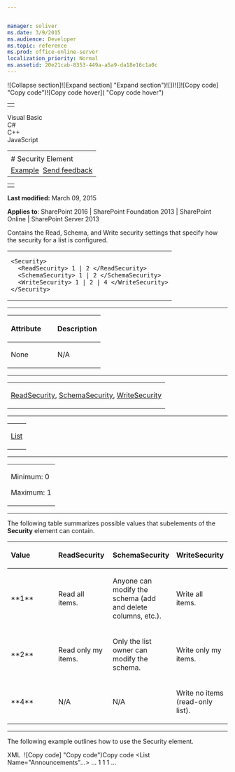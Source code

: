 ```yaml
---


manager: soliver
ms.date: 3/9/2015
ms.audience: Developer
ms.topic: reference
ms.prod: office-online-server
localization_priority: Normal
ms.assetid: 20e21cab-8353-449a-a5a9-da18e16c1a0c
---
```


![Collapse
section]![Expand
section] "Expand section")![]()![])![]![]()![Copy
code] "Copy code")![Copy code
hover]( "Copy code hover")
<table>
<tbody>
<tr class="odd">
<td align="left"></td>
</tr>
</tbody>
</table>

Visual Basic  
C\#  
C++  
JavaScript  

<table>
<tbody>
<tr class="odd">
<td align="left"><span id="runningHeaderText"></span></td>
</tr>
<tr class="even">
<td align="left"># Security Element</td>
</tr>
<tr class="odd">
<td align="left"><a href="#exampleToggle">Example</a>  <span id="headfeedbackarea" class="feedbackhead"><a href="javascript:SubmitFeedback(&#39;docthis@Microsoft.com&#39;,&#39;&#39;,&#39;&#39;,&#39;&#39;,&#39;1.0.18082.1225&#39;,&#39;%0\dThank%20you%20for%20your%20feedback.%20The%20developer%20writing%20teams%20use%20your%20feedback%20to%20improve%20documentation.%20While%20we%20are%20reviewing%20your%20feedback,%20we%20may%20send%20you%20e-mail%20to%20ask%20for%20clarification%20or%20feedback%20on%20a%20solution.%20We%20do%20not%20use%20your%20e-mail%20address%20for%20any%20other%20purpose%20and%20we%20delete%20it%20after%20we%20finish%20our%20review.%0\AFor%20further%20information%20about%20the%20privacy%20policies%20of%20Microsoft,%20please%20see%20http://privacy.microsoft.com/en-us/default.aspx.%0\A%0\d&#39;,&#39;Customer%20feedback&#39;);">Send feedback</a></span></td>
</tr>
</tbody>
</table>

<table>
<colgroup>
<col width="100%" />
</colgroup>
<tbody>
<tr class="odd">
<td align="left"></td>
</tr>
</tbody>
</table>

**Last modified:** March 09, 2015

**Applies to**: SharePoint 2016 | SharePoint Foundation 2013 |
SharePoint Online | SharePoint Server 2013

Contains the Read, Schema, and Write security settings that specify how
the security for a list is configured.

<span codelanguage="other"></span>
<table>
<colgroup>
<col width="100%" />
</colgroup>
<tbody>
<tr class="odd">
<td align="left"><pre><code>&lt;Security&gt;
  &lt;ReadSecurity&gt; 1 | 2 &lt;/ReadSecurity&gt;
  &lt;SchemaSecurity&gt; 1 | 2 &lt;/SchemaSecurity&gt;
  &lt;WriteSecurity&gt; 1 | 2 | 4 &lt;/WriteSecurity&gt;
&lt;/Security&gt;</code></pre></td>
</tr>
</tbody>
</table>


-----------------------------------------------------------------------------------------------------------------------------------------------------------------------------------------------

<table>
<colgroup>
<col width="50%" />
<col width="50%" />
</colgroup>
<thead>
<tr class="header">
<th align="left"><p>Attribute</p></th>
<th align="left"><p>Description</p></th>
</tr>
</thead>
<tbody>
<tr class="odd">
<td align="left"><p>None</p></td>
<td align="left"><p>N/A</p></td>
</tr>
</tbody>
</table>


---------------------------------------------------------------------------------------------------------------------------------------------------------------------------------------------------

<table>
<colgroup>
<col width="100%" />
</colgroup>
<tbody>
<tr class="odd">
<td align="left"><p><a href="readsecurity-element.htm">ReadSecurity</a>, <a href="schemasecurity-element.htm">SchemaSecurity</a>, <a href="writesecurity-element.htm">WriteSecurity</a></p></td>
</tr>
</tbody>
</table>


----------------------------------------------------------------------------------------------------------------------------------------------------------------------------------------------------

<table>
<colgroup>
<col width="100%" />
</colgroup>
<tbody>
<tr class="odd">
<td align="left"><p><a href="list-element-list.htm">List</a></p></td>
</tr>
</tbody>
</table>


------------------------------------------------------------------------------------------------------------------------------------------------------------------------------------------------

<table>
<colgroup>
<col width="100%" />
</colgroup>
<tbody>
<tr class="odd">
<td align="left"><p>Minimum: 0</p>
<p>Maximum: 1</p></td>
</tr>
</tbody>
</table>


----------------------------------------------------------------------------------------------------------------------------------------------------------------------------------------------------------------------------

The following table summarizes possible values that subelements of the
**Security** element can contain.

<table>
<colgroup>
<col width="25%" />
<col width="25%" />
<col width="25%" />
<col width="25%" />
</colgroup>
<thead>
<tr class="header">
<th align="left"><p>Value</p></th>
<th align="left"><p>ReadSecurity</p></th>
<th align="left"><p>SchemaSecurity</p></th>
<th align="left"><p>WriteSecurity</p></th>
</tr>
</thead>
<tbody>
<tr class="odd">
<td align="left"><p>**1**</p></td>
<td align="left"><p>Read all items.</p></td>
<td align="left"><p>Anyone can modify the schema (add and delete columns, etc.).</p></td>
<td align="left"><p>Write all items.</p></td>
</tr>
<tr class="even">
<td align="left"><p>**2**</p></td>
<td align="left"><p>Read only my items.</p></td>
<td align="left"><p>Only the list owner can modify the schema.</p></td>
<td align="left"><p>Write only my items.</p></td>
</tr>
<tr class="odd">
<td align="left"><p>**4**</p></td>
<td align="left"><p>N/A</p></td>
<td align="left"><p>N/A</p></td>
<td align="left"><p>Write no items (read-only list).</p></td>
</tr>
</tbody>
</table>


------------------------------------------------------------------------------------------------------------------------------------------------------------------------------------------

The following example outlines how to use the <span
class="keyword">Security</span> element.

<span codelanguage="xmlLang"></span>
XML 
<span class="copyCode" onclick="CopyCode(this)"
onkeypress="CopyCode_CheckKey(this, event)"
onmouseover="ChangeCopyCodeIcon(this)"
onmouseout="ChangeCopyCodeIcon(this)" tabindex="0">![Copy
code] "Copy code")Copy code</span>
    <List Name="Announcements"...>
        ...
      <Security>
        <ReadSecurity>1</ReadSecurity>
        <WriteSecurity>1</WriteSecurity>
        <SchemaSecurity>1</SchemaSecurity>
      </Security>
        ...
    </List>









